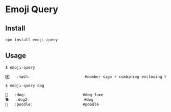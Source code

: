 # Emoji Query

## Install

```js
npm install emoji-query
```

## Usage

```js
$ emoji-query

#️⃣   :hash:                        #number sign + combining enclosing keycap

$ emoji-query dog

🐶   :dog:                         #dog face
🐕   :dog2:                        #dog
🐩   :poodle:                      #poodle
```



